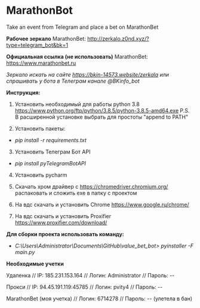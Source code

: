 # MarathonBot
Take an event from Telegram and place a bet on MarathonBet

**Рабочее зеркало** MarathonBet:  http://zerkalo.z0nd.xyz/?type=telegram_bot&bk=1

**Официальная ссылка (не использовать)** MarathonBet: https://www.marathonbet.ru

*Зеркало искать на сайте https://bkin-14573.website/zerkala или спрашивать у бота в Телеграм канале @BKinfo_bot*

**Инструкция:**

1. Установить необходимый для работы python 3.8  https://www.python.org/ftp/python/3.8.5/python-3.8.5-amd64.exe
P.S. В расширенной установке выбрать для простоты "append to PATH"   

2. Установить пакеты:  

- *pip install -r requirements.txt*

3. Установить Телеграм Бот API

- *pip install pyTelegramBotAPI*

4. Установить pycharm

5. Скачать хром драйвер с https://chromedriver.chromium.org/ распаковать и сложить exe в папку с проектом

6. На вдс скачать и установить Chrome https://www.google.ru/chrome/

7. На вдс скачать и установить Proxifier https://www.proxifier.com/download/

**Для сборки проекта использовать команду:**
- *C:\Users\Administrator\Documents\GitHub\value_bet_bot> pyinstaller -F main.py*

**Необходимые учетки**

Удаленка // IP: 185.231.153.164 // Логин: Administrator // Пароль: --

Прокси // IP: 94.45.191.119:45785 // Логин: pvity4 // Пароль: --

MarathonBet (моя учетка) // Логин: 6714278 // Пароль: -- (улетела в бан)

